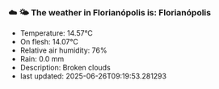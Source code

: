 ### ☁️ 🌤️  The weather in Florianópolis is: Florianópolis

- Temperature: 14.57°C
- On flesh: 14.07°C
- Relative air humidity: 76%
- Rain: 0.0 mm
- Description: Broken clouds
- last updated: 2025-06-26T09:19:53.281293
